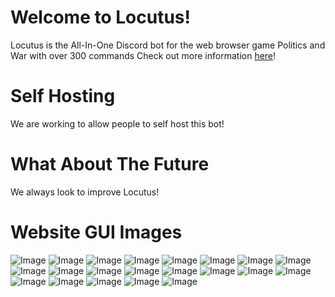 # Welcome to Locutus!

Locutus is the All-In-One Discord bot for the web browser game Politics and War with over 300 commands  Check out more information [here](https://docs.google.com/document/d/1Qq6Qe7KtCy-Dlqktz8bhNfrUpcbf7oM8F6gRVNR28Dw/edit)!

# Self Hosting

We are working to allow people to self host this bot!

# What About The Future

We always look to improve Locutus!

# Website GUI Images
![Image](https://i.imgur.com/ySVmyN5.png)
![Image](https://i.imgur.com/sjDys3J.png)
![Image](https://i.imgur.com/tugOkSN.png)
![Image](https://i.imgur.com/g8wFcVw.png)
![Image](https://i.imgur.com/GboRsWO.png)
![Image](https://i.imgur.com/7XAMbvA.png)
![Image](https://i.imgur.com/uVYXN0s.png)
![Image](https://i.imgur.com/ljYFmPi.png)
![Image](https://i.imgur.com/POiwpvg.png)
![Image](https://i.imgur.com/s7bajAD.png)
![Image](https://i.imgur.com/WFoP7SY.png)
![Image](https://i.imgur.com/ELBMN4b.png)
![Image](https://i.imgur.com/AdowZM9.png)
![Image](https://i.imgur.com/OCbQUVA.jpg)
![Image](https://i.imgur.com/v3e2zzF.jpg)
![Image](https://i.imgur.com/n1IH7Sy.jpg)
![Image](https://i.imgur.com/uqzdlMh.jpg)
![Image](https://i.imgur.com/aXOyBHu.jpg)
![Image](https://i.imgur.com/njSb6UV.jpg)
![Image](https://i.imgur.com/tBnrqpK.jpg)
![Image](https://i.imgur.com/05A6Yvb.jpg)
